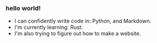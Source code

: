 ### hello world!

- I can confidently write code in: Python, and Markdown.
- I'm currently learning: Rust.
- I'm also trying to figure out how to make a website.


